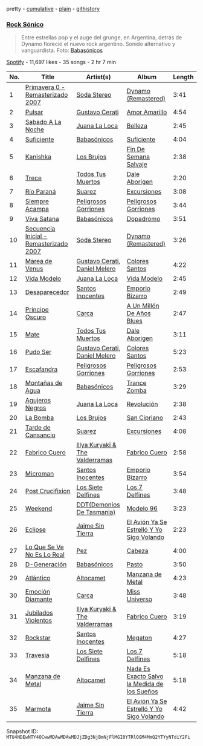 pretty - [cumulative](/playlists/cumulative/37i9dQZF1DWT0pl0yubzJM.md) - [plain](/playlists/plain/37i9dQZF1DWT0pl0yubzJM) - [githistory](https://github.githistory.xyz/mackorone/spotify-playlist-archive/blob/main/playlists/plain/37i9dQZF1DWT0pl0yubzJM)

### [Rock Sónico](https://open.spotify.com/playlist/37i9dQZF1DWT0pl0yubzJM)

> Entre estrellas pop y el auge del grunge, en Argentina, detrás de Dynamo floreció el nuevo rock argentino\. Sonido alternativo y vanguardista\. Foto: <a href="spotify:user:spotify:playlist:37i9dQZF1DXas2oQWNGMlz">Babasónicos</a>

[Spotify](https://open.spotify.com/user/spotify) - 11,697 likes - 35 songs - 2 hr 7 min

| No. | Title | Artist(s) | Album | Length |
|---|---|---|---|---|
| 1 | [Primavera 0 \- Remasterizado 2007](https://open.spotify.com/track/2V4aobDkpJD7e36J8xPCL6) | [Soda Stereo](https://open.spotify.com/artist/7An4yvF7hDYDolN4m5zKBp) | [Dynamo \(Remastered\)](https://open.spotify.com/album/4bfwXuecOmNVlPM5RStAiQ) | 3:41 |
| 2 | [Pulsar](https://open.spotify.com/track/1wKVB62P4Lmk7aI7GL2EXK) | [Gustavo Cerati](https://open.spotify.com/artist/1QOmebWGB6FdFtW7Bo3F0W) | [Amor Amarillo](https://open.spotify.com/album/75onhE4ne52iMHlVcpHUKR) | 4:54 |
| 3 | [Sabado A La Noche](https://open.spotify.com/track/3Aa4WYAaWgoZLrvwsTgKD8) | [Juana La Loca](https://open.spotify.com/artist/1B77gQZWI3khQYI19R9YUE) | [Belleza](https://open.spotify.com/album/5fo4yhqxaQ9fYwbuT8xxtB) | 2:45 |
| 4 | [Suficiente](https://open.spotify.com/track/07lP2RVrouzThLF2YrQhNY) | [Babasónicos](https://open.spotify.com/artist/2F9pvj94b52wGKs0OqiNi2) | [Suficiente](https://open.spotify.com/album/6QHcLH6gONOg3cklJI5JyI) | 4:04 |
| 5 | [Kanishka](https://open.spotify.com/track/54hZ4XVJ0xdp6teJVyHgn8) | [Los Brujos](https://open.spotify.com/artist/3DnlTB4No4W6fO6Qvghnm4) | [Fin De Semana Salvaje](https://open.spotify.com/album/2IUqHJOcTUpX8xXdjnpcdo) | 2:38 |
| 6 | [Trece](https://open.spotify.com/track/5aVlOkWLnXtFGeoTQxv48E) | [Todos Tus Muertos](https://open.spotify.com/artist/4Pi85oI4dmppSqROLj7rgy) | [Dale Aborigen](https://open.spotify.com/album/212ondLs1xEcRuSM0iu70X) | 2:20 |
| 7 | [Río Paraná](https://open.spotify.com/track/3ErnpA5sFpJbCQTkwp7CEK) | [Suarez](https://open.spotify.com/artist/3UmO1Acb6OVGSfiLnYe69n) | [Excursiones](https://open.spotify.com/album/4snJPKc4DWPKigaOSJpsKx) | 3:08 |
| 8 | [Siempre Acampa](https://open.spotify.com/track/1o1EKep0fZJGlSyL6oAuLp) | [Peligrosos Gorriones](https://open.spotify.com/artist/6po2f29ob2NrxTHXbsSS9i) | [Peligrosos Gorriones](https://open.spotify.com/album/2CT63e7WwSrHiEPpLcn41S) | 3:44 |
| 9 | [Viva Satana](https://open.spotify.com/track/0loEmNQULerxi9kzWW2g6L) | [Babasónicos](https://open.spotify.com/artist/2F9pvj94b52wGKs0OqiNi2) | [Dopadromo](https://open.spotify.com/album/3ff4NiG7SdGKqAaHXd35xl) | 3:51 |
| 10 | [Secuencia Inicial \- Remasterizado 2007](https://open.spotify.com/track/2fbNuOkVZWhccPEqnuxXvk) | [Soda Stereo](https://open.spotify.com/artist/7An4yvF7hDYDolN4m5zKBp) | [Dynamo \(Remastered\)](https://open.spotify.com/album/4bfwXuecOmNVlPM5RStAiQ) | 3:26 |
| 11 | [Marea de Venus](https://open.spotify.com/track/0SPPSkIttUSFTmHbyLmLUG) | [Gustavo Cerati](https://open.spotify.com/artist/1QOmebWGB6FdFtW7Bo3F0W), [Daniel Melero](https://open.spotify.com/artist/5ohM2ZA35IpUZNIAiK4RoY) | [Colores Santos](https://open.spotify.com/album/51R5xJIi26jma8Bsr4rsZ2) | 4:22 |
| 12 | [Vida Modelo](https://open.spotify.com/track/3PCEWh4cgGYQAafaR095tx) | [Juana La Loca](https://open.spotify.com/artist/1B77gQZWI3khQYI19R9YUE) | [Vida Modelo](https://open.spotify.com/album/7AHZl3Y5Y76pObzW9s8SSZ) | 2:45 |
| 13 | [Desaparecedor](https://open.spotify.com/track/6ohy3zxxhD0G7Fcj7PGqjw) | [Santos Inocentes](https://open.spotify.com/artist/5fs9bxwPJ4ofGlFFY67U8I) | [Emporio Bizarro](https://open.spotify.com/album/4zDPNXUEKor41wMycCTzpC) | 2:49 |
| 14 | [Príncipe Oscuro](https://open.spotify.com/track/42tVa3K9P6LrWxCStRlVXL) | [Carca](https://open.spotify.com/artist/2IepsVr1DGAWIy15lh6sxC) | [A Un Millón De Años Blues](https://open.spotify.com/album/3MCGoXzDyQPl6rvbFwerHI) | 2:47 |
| 15 | [Mate](https://open.spotify.com/track/2E0qictodRb0Y5ChkZ7e4w) | [Todos Tus Muertos](https://open.spotify.com/artist/4Pi85oI4dmppSqROLj7rgy) | [Dale Aborigen](https://open.spotify.com/album/212ondLs1xEcRuSM0iu70X) | 3:11 |
| 16 | [Pudo Ser](https://open.spotify.com/track/7wpwbzqjAsqqsrgps37ugy) | [Gustavo Cerati](https://open.spotify.com/artist/1QOmebWGB6FdFtW7Bo3F0W), [Daniel Melero](https://open.spotify.com/artist/5ohM2ZA35IpUZNIAiK4RoY) | [Colores Santos](https://open.spotify.com/album/51R5xJIi26jma8Bsr4rsZ2) | 5:23 |
| 17 | [Escafandra](https://open.spotify.com/track/09XkPoMOoWRiwMkwMMcCN1) | [Peligrosos Gorriones](https://open.spotify.com/artist/6po2f29ob2NrxTHXbsSS9i) | [Peligrosos Gorriones](https://open.spotify.com/album/2CT63e7WwSrHiEPpLcn41S) | 2:53 |
| 18 | [Montañas de Agua](https://open.spotify.com/track/0zwHOcDekNtzpTbQ81dK7G) | [Babasónicos](https://open.spotify.com/artist/2F9pvj94b52wGKs0OqiNi2) | [Trance Zomba](https://open.spotify.com/album/67kcVCT0DElUimIfyZ2MyS) | 3:29 |
| 19 | [Agujeros Negros](https://open.spotify.com/track/6ezOz2rI1ASy14JcgKZZxK) | [Juana La Loca](https://open.spotify.com/artist/1B77gQZWI3khQYI19R9YUE) | [Revolución](https://open.spotify.com/album/4ifo89f4dmFGOsB0Exme9O) | 2:38 |
| 20 | [La Bomba](https://open.spotify.com/track/0IjJ1dAp6J9uPo2lKfYyyk) | [Los Brujos](https://open.spotify.com/artist/3DnlTB4No4W6fO6Qvghnm4) | [San Cipriano](https://open.spotify.com/album/12iVcnNuzN4LQNu8G5Tbv9) | 2:43 |
| 21 | [Tarde de Cansancio](https://open.spotify.com/track/5KjdESqDmt86SLyergPpQX) | [Suarez](https://open.spotify.com/artist/3UmO1Acb6OVGSfiLnYe69n) | [Excursiones](https://open.spotify.com/album/4snJPKc4DWPKigaOSJpsKx) | 4:08 |
| 22 | [Fabrico Cuero](https://open.spotify.com/track/6N2wExoJG3MQe331rSTPAT) | [Illya Kuryaki & The Valderramas](https://open.spotify.com/artist/2Rc3Tb5XUPF1YlnQwuPgjg) | [Fabrico Cuero](https://open.spotify.com/album/2yhZr7ec4SsHMRmkvAgQ7B) | 2:58 |
| 23 | [Microman](https://open.spotify.com/track/4YPzD1BIdoPdblMUth4yzj) | [Santos Inocentes](https://open.spotify.com/artist/5fs9bxwPJ4ofGlFFY67U8I) | [Emporio Bizarro](https://open.spotify.com/album/4zDPNXUEKor41wMycCTzpC) | 3:54 |
| 24 | [Post Crucifixion](https://open.spotify.com/track/1ewTI8EOJeLFxPM4v2i9Hh) | [Los Siete Delfines](https://open.spotify.com/artist/2xLKT7jhQNGm4lmivpjc1h) | [Los 7 Delfines](https://open.spotify.com/album/1c8bV0QDLCW2XQJquWEw9t) | 3:48 |
| 25 | [Weekend](https://open.spotify.com/track/6cXpVhsp9Ssfg9XuoqwjRK) | [DDT\(Demonios De Tasmania\)](https://open.spotify.com/artist/69jW8iAEWLTAcx7K21bY6v) | [Modelo 96](https://open.spotify.com/album/2ZwjZRXvyLPqhXLM4vkB5b) | 3:23 |
| 26 | [Eclipse](https://open.spotify.com/track/36HSUDViFEJfQoPvuJqBn4) | [Jaime Sin Tierra](https://open.spotify.com/artist/4KzLzaLD6kJcOElGcQplR5) | [El Avión Ya Se Estrelló Y Yo Sigo Volando](https://open.spotify.com/album/3KqOKuyjoZO6Ypng9STafB) | 2:23 |
| 27 | [Lo Que Se Ve No Es Lo Real](https://open.spotify.com/track/2zop3NXKZxAoW5Z724yQzt) | [Pez](https://open.spotify.com/artist/00demsNI1p5KmzWGlrnrdh) | [Cabeza](https://open.spotify.com/album/6nvkqhyt32VZWrouHtbF6F) | 4:00 |
| 28 | [D\-Generación](https://open.spotify.com/track/1puFoga8mFmSoBXkUtRwjP) | [Babasónicos](https://open.spotify.com/artist/2F9pvj94b52wGKs0OqiNi2) | [Pasto](https://open.spotify.com/album/0iKLZXL2Hp0XJFlhAyFqHa) | 3:50 |
| 29 | [Atlántico](https://open.spotify.com/track/7nXLrabjv9W94NyjK8WNga) | [Altocamet](https://open.spotify.com/artist/0ZqTqI2yIMAtxEfDi0ZODe) | [Manzana de Metal](https://open.spotify.com/album/3eXS2iglmCZJ9feMoyX7dm) | 4:23 |
| 30 | [Emoción Diamante](https://open.spotify.com/track/4jVnGWG8LDOEbD7iOcWb2V) | [Carca](https://open.spotify.com/artist/2IepsVr1DGAWIy15lh6sxC) | [Miss Universo](https://open.spotify.com/album/1jwoX5cSB5SVcSt0onPYw4) | 3:48 |
| 31 | [Jubilados Violentos](https://open.spotify.com/track/7nDdswfFGTIw3Fa4Pu2K9V) | [Illya Kuryaki & The Valderramas](https://open.spotify.com/artist/2Rc3Tb5XUPF1YlnQwuPgjg) | [Fabrico Cuero](https://open.spotify.com/album/2yhZr7ec4SsHMRmkvAgQ7B) | 3:19 |
| 32 | [Rockstar](https://open.spotify.com/track/7sUYCPMAKQFGn05M7bpTMz) | [Santos Inocentes](https://open.spotify.com/artist/5fs9bxwPJ4ofGlFFY67U8I) | [Megaton](https://open.spotify.com/album/5OEbnIMia7htVVS2xscmg6) | 4:27 |
| 33 | [Travesia](https://open.spotify.com/track/2sGSP1vuehQ4B1fOW57j4G) | [Los Siete Delfines](https://open.spotify.com/artist/2xLKT7jhQNGm4lmivpjc1h) | [Los 7 Delfines](https://open.spotify.com/album/1c8bV0QDLCW2XQJquWEw9t) | 5:18 |
| 34 | [Manzana de Metal](https://open.spotify.com/track/34o7cYPQGPVxSfsSk5w6lE) | [Altocamet](https://open.spotify.com/artist/0ZqTqI2yIMAtxEfDi0ZODe) | [Nada Es Exacto Salvo la Medida de los Sueños](https://open.spotify.com/album/1n2cKxKtxlIRvzTIkShvNM) | 5:18 |
| 35 | [Marmota](https://open.spotify.com/track/60i7zzErAk7saXLo9YVHpL) | [Jaime Sin Tierra](https://open.spotify.com/artist/4KzLzaLD6kJcOElGcQplR5) | [El Avión Ya Se Estrelló Y Yo Sigo Volando](https://open.spotify.com/album/3KqOKuyjoZO6Ypng9STafB) | 4:42 |

Snapshot ID: `MTU4NDEwNTY4OCwwMDAwMDAwMDJjZDg3NjBmNjFlMGI0YTRlOGM4MmQ2YTYyNTdiY2Fi`
